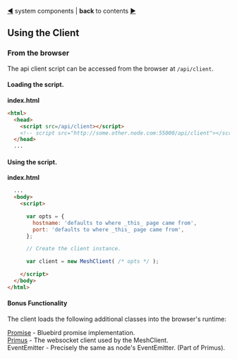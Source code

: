 [&#9664;](system.md) system components | __back__ to contents [&#9654;](https://github.com/happner/happner#documentation)

## Using the Client

### From the browser

The api client script can be accessed from the browser at `/api/client`.

#### Loading the script.

__index.html__
```html
<html>
  <head>
    <script src=/api/client></script>
    <!-- script src="http://some.other.node.com:55000/api/client"></script -->
  </head>
  ...
```

#### Using the script.

__index.html__
```html
  ...
  <body>
    <script>

      var opts = {
        hostname: 'defaults to where _this_ page came from',
        port: 'defaults to where _this_ page came from',
      };

      // Create the client instance.

      var client = new MeshClient( /* opts */ );

    </script>
  </body>
</html>
```




#### Bonus Functionality

The client loads the following additional classes into the browser's runtime:

[Promise](https://github.com/petkaantonov/bluebird/blob/master/API.md) - Bluebird promise implementation.</br>
[Primus](https://github.com/primus/primus) - The websocket client used by the MeshClient.</br>
EventEmitter - Precisely the same as node's EventEmitter. (Part of Primus).</br>


